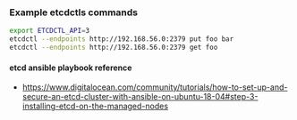 
### Example etcdctls commands
```bash
export ETCDCTL_API=3
etcdctl --endpoints http://192.168.56.0:2379 put foo bar
etcdctl --endpoints http://192.168.56.0:2379 get foo
```


#### etcd ansible playbook reference
- https://www.digitalocean.com/community/tutorials/how-to-set-up-and-secure-an-etcd-cluster-with-ansible-on-ubuntu-18-04#step-3-installing-etcd-on-the-managed-nodes
